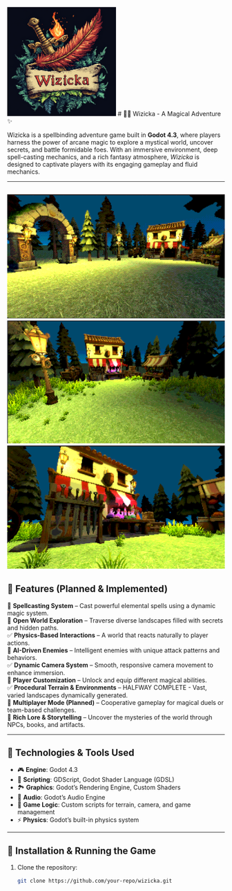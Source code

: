 <img src="images/title.png" alt="Description" width="50%" style="justify-content:center; align-items:center;">
# 🧙‍♂️ Wizicka - A Magical Adventure ✨

Wizicka is a spellbinding adventure game built in **Godot 4.3**, where players harness the power of arcane magic to explore a mystical world, uncover secrets, and battle formidable foes. With an immersive environment, deep spell-casting mechanics, and a rich fantasy atmosphere, *Wizicka* is designed to captivate players with its engaging gameplay and fluid mechanics.

---
![demo image 1](images/sc1.png)
![demo image 2](images/sc2.png)
![demo image 2](images/sc3.png)
---
## 🌟 Features (Planned & Implemented)

🔲 **Spellcasting System** – Cast powerful elemental spells using a dynamic magic system.  
🔲 **Open World Exploration** – Traverse diverse landscapes filled with secrets and hidden paths.  
✅ **Physics-Based Interactions** – A world that reacts naturally to player actions.  
🔲 **AI-Driven Enemies** – Intelligent enemies with unique attack patterns and behaviors.  
✅ **Dynamic Camera System** – Smooth, responsive camera movement to enhance immersion.  
🔲 **Player Customization** – Unlock and equip different magical abilities.  
✅ **Procedural Terrain & Environments** – HALFWAY COMPLETE - Vast, varied landscapes dynamically generated.  
🔲 **Multiplayer Mode (Planned)** – Cooperative gameplay for magical duels or team-based challenges.  
🔲 **Rich Lore & Storytelling** – Uncover the mysteries of the world through NPCs, books, and artifacts.  

---

## 🔧 Technologies & Tools Used

- 🎮 **Engine**: Godot 4.3  
- 📜 **Scripting**: GDScript, Godot Shader Language (GDSL)  
- 🏞 **Graphics**: Godot’s Rendering Engine, Custom Shaders  
- 🎵 **Audio**: Godot’s Audio Engine  
- 💾 **Game Logic**: Custom scripts for terrain, camera, and game management  
- ⚡ **Physics**: Godot’s built-in physics system  

---

## 🚀 Installation & Running the Game

1. Clone the repository:
   ```sh
   git clone https://github.com/your-repo/wizicka.git
